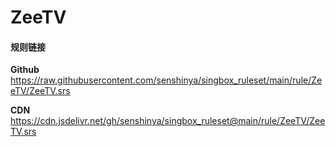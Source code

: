 # ZeeTV

#### 规则链接

**Github**
https://raw.githubusercontent.com/senshinya/singbox_ruleset/main/rule/ZeeTV/ZeeTV.srs

**CDN**
https://cdn.jsdelivr.net/gh/senshinya/singbox_ruleset@main/rule/ZeeTV/ZeeTV.srs